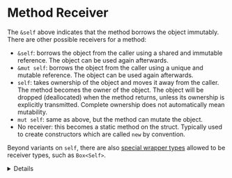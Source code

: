 # Method Receiver

The `&self` above indicates that the method borrows the object immutably. There
are other possible receivers for a method:

- `&self`: borrows the object from the caller using a shared and immutable
  reference. The object can be used again afterwards.
- `&mut self`: borrows the object from the caller using a unique and mutable
  reference. The object can be used again afterwards.
- `self`: takes ownership of the object and moves it away from the caller. The
  method becomes the owner of the object. The object will be dropped (deallocated)
  when the method returns, unless its ownership is explicitly
  transmitted. Complete ownership does not automatically mean mutability.
- `mut self`: same as above, but the method can mutate the object.
- No receiver: this becomes a static method on the struct. Typically used to
  create constructors which are called `new` by convention.

Beyond variants on `self`, there are also
[special wrapper types](https://doc.rust-lang.org/reference/special-types-and-traits.html)
allowed to be receiver types, such as `Box<Self>`.

<details>

Consider emphasizing "shared and immutable" and "unique and mutable". These constraints always come
together in Rust due to borrow checker rules, and `self` is no exception. It isn't possible to
reference a struct from multiple locations and call a mutating (`&mut self`) method on it.

</details>
